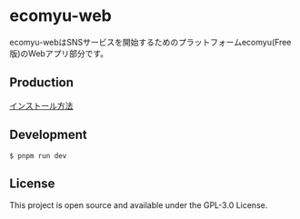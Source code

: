 # ecomyu-web

ecomyu-webはSNSサービスを開始するためのプラットフォームecomyu(Free版)のWebアプリ部分です。

## Production
[インストール方法](https://guide.ecomyu.com/INSTALL.html)

## Development
```
$ pnpm run dev
```

## License
This project is open source and available under the GPL-3.0 License.
